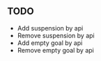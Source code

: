 ## TODO

- Add suspension by api
- Remove suspension by api
- Add empty goal by api
- Remove empty goal by api
